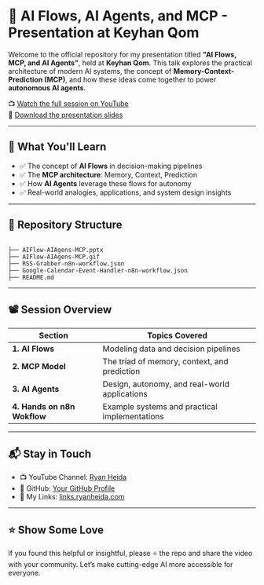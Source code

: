# 🎥 AI Flows, AI Agents, and MCP - Presentation at Keyhan Qom

Welcome to the official repository for my presentation titled **"AI Flows, MCP, and AI Agents"**, held at **Keyhan Qom**. This talk explores the practical architecture of modern AI systems, the concept of **Memory-Context-Prediction (MCP)**, and how these ideas come together to power **autonomous AI agents**.

📺 [Watch the full session on YouTube](https://ls.ryanheida.com/yt-epoch-club-13-ai-flows-ai-agents-mcp)  
📩 [Download the presentation slides](./AIFlow-AIAgens-MCP.pptx)

---

## 🧠 What You'll Learn

- ✅ The concept of **AI Flows** in decision-making pipelines
- ✅ The **MCP architecture**: Memory, Context, Prediction
- ✅ How **AI Agents** leverage these flows for autonomy
- ✅ Real-world analogies, applications, and system design insights

---

## 📂 Repository Structure

```

├── AIFlow-AIAgens-MCP.pptx
├── AIFlow-AIAgens-MCP.gif
├── RSS-Grabber-n8n-workflow.json
├── Google-Calendar-Event-Handler-n8n-workflow.json
├── README.md

````

---

## 📽️ Session Overview

| Section             | Topics Covered                                |
| ------------------- | --------------------------------------------- |
| **1. AI Flows**     | Modeling data and decision pipelines          |
| **2. MCP Model**    | The triad of memory, context, and prediction  |
| **3. AI Agents**    | Design, autonomy, and real-world applications |
| **4. Hands on n8n Wokflow** | Example systems and practical implementations |

---

## 📬 Stay in Touch

* 📺 YouTube Channel: [Ryan Heida](https://www.youtube.com/@Ryan-Heida)
* 🐙 GitHub: [Your GitHub Profile](https://github.com/Ryan-PG)
* 📧 My Links: [links.ryanheida.com](https://links.ryanheida.com)

---

## ⭐️ Show Some Love

If you found this helpful or insightful, please ⭐️ the repo and share the video with your community. Let’s make cutting-edge AI more accessible for everyone.
